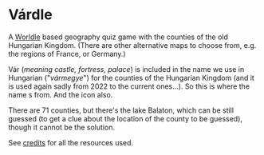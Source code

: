 # Várdle
A [Worldle](https://worldle.teuteuf.fr) based geography quiz game with the counties of the old Hungarian Kingdom.
(There are other alternative maps to choose from, e.g. the regions of France, or Germany.)

Vár (*meaning castle, fortress, palace*) is included in the name we use in Hungarian ("*vármegye*") for the counties of the Hungarian Kingdom (and it is used again sadly from 2022 to the current ones...). So this is where the name s from. And the icon also.

There are 71 counties, but there's the lake Balaton, which can be still guessed (to get a clue about the location of the county to be guessed), though it cannot be the solution.

See [credits](/credits.md) for all the resources used.
